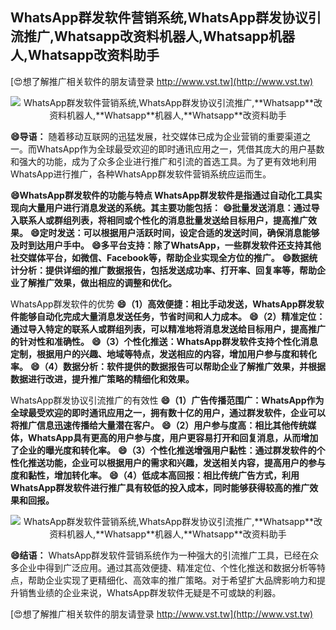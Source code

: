 ## **WhatsApp群发软件营销系统,WhatsApp群发协议引流推广,**Whatsapp**改资料机器人,**Whatsapp**机器人,**Whatsapp**改资料助手**

[😍想了解推广相关软件的朋友请登录 http://www.vst.tw](http://www.vst.tw)

 <center><img src="https://vst.tw/MP4/tuiguang/png/0.png" alt="WhatsApp群发软件营销系统,WhatsApp群发协议引流推广,**Whatsapp**改资料机器人,**Whatsapp**机器人,**Whatsapp**改资料助手"></center>

**😄导语：**
随着移动互联网的迅猛发展，社交媒体已成为企业营销的重要渠道之一。而WhatsApp作为全球最受欢迎的即时通讯应用之一，凭借其庞大的用户基数和强大的功能，成为了众多企业进行推广和引流的首选工具。为了更有效地利用WhatsApp进行推广，各种WhatsApp群发软件营销系统应运而生。

**😄WhatsApp群发软件的功能与特点 WhatsApp群发软件是指通过自动化工具实现向大量用户进行消息发送的系统。其主要功能包括：**
**😄批量发送消息：通过导入联系人或群组列表，将相同或个性化的消息批量发送给目标用户，提高推广效果。**
**😄定时发送：可以根据用户活跃时间，设定合适的发送时间，确保消息能够及时到达用户手中。**
**😄多平台支持：除了WhatsApp，一些群发软件还支持其他社交媒体平台，如微信、Facebook等，帮助企业实现全方位的推广。**
**😄数据统计分析：提供详细的推广数据报告，包括发送成功率、打开率、回复率等，帮助企业了解推广效果，做出相应的调整和优化。**

WhatsApp群发软件的优势
**😄（1）高效便捷：相比手动发送，WhatsApp群发软件能够自动化完成大量消息发送任务，节省时间和人力成本。**
**😄（2）精准定位：通过导入特定的联系人或群组列表，可以精准地将消息发送给目标用户，提高推广的针对性和准确性。**
**😄（3）个性化推送：WhatsApp群发软件支持个性化消息定制，根据用户的兴趣、地域等特点，发送相应的内容，增加用户参与度和转化率。**
**😄（4）数据分析：软件提供的数据报告可以帮助企业了解推广效果，并根据数据进行改进，提升推广策略的精细化和效果。**

WhatsApp群发协议引流推广的有效性
**😄（1）广告传播范围广：WhatsApp作为全球最受欢迎的即时通讯应用之一，拥有数十亿的用户，通过群发软件，企业可以将推广信息迅速传播给大量潜在客户。**
**😄（2）用户参与度高：相比其他传统媒体，WhatsApp具有更高的用户参与度，用户更容易打开和回复消息，从而增加了企业的曝光度和转化率。**
**😄（3）个性化推送增强用户黏性：通过群发软件的个性化推送功能，企业可以根据用户的需求和兴趣，发送相关内容，提高用户的参与度和黏性，增加转化率。**
**😄（4）低成本高回报：相比传统广告方式，利用WhatsApp群发软件进行推广具有较低的投入成本，同时能够获得较高的推广效果和回报。**

 <center><img src="https://vst.tw/MP4/tuiguang/png/4.png" alt="WhatsApp群发软件营销系统,WhatsApp群发协议引流推广,**Whatsapp**改资料机器人,**Whatsapp**机器人,**Whatsapp**改资料助手"></center>

**😄结语：**
WhatsApp群发软件营销系统作为一种强大的引流推广工具，已经在众多企业中得到广泛应用。通过其高效便捷、精准定位、个性化推送和数据分析等特点，帮助企业实现了更精细化、高效率的推广策略。对于希望扩大品牌影响力和提升销售业绩的企业来说，WhatsApp群发软件无疑是不可或缺的利器。

[😍想了解推广相关软件的朋友请登录 http://www.vst.tw](http://www.vst.tw)



